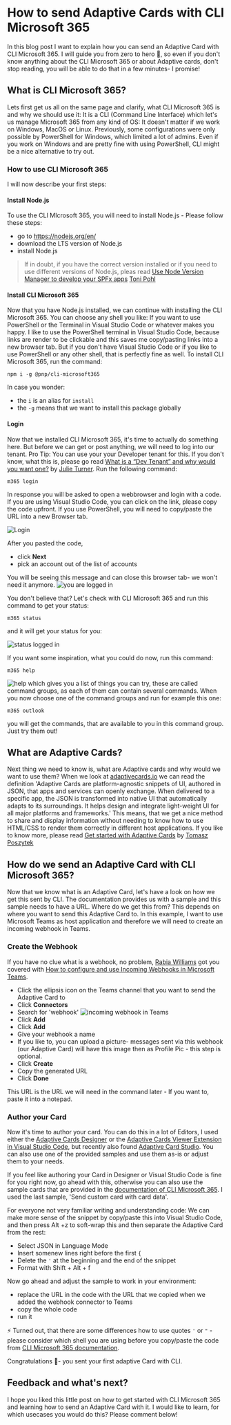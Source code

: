 # How to send Adaptive Cards with CLI Microsoft 365

In this blog post I want to explain how you can send an Adaptive Card with CLI Microsoft 365. I will guide you from zero to hero 🚀, so even if you don't know anything about  the CLI Microsoft 365 or about Adaptive cards, don't  stop reading, you will be able to do that in a few minutes- I promise! 

## What is CLI Microsoft 365?

Lets first get us all on the same page and clarify, what CLI Microsoft 365 is and why we should use it: It is a CLI (Command Line Interface) which let's us manage Microsoft 365 from any kind of OS: It doesn't matter if we work on Windows, MacOS or Linux. Previously, some configurations were only possible by PowerShell for Windows, which limited a lot of admins. Even if you work on Windows and are pretty fine with using PowerShell, CLI might be a nice alternative to try out. 

### How to use CLI Microsoft 365 

I will now describe your first steps:

#### Install Node.js

To use the CLI MIcrosoft 365, you will need to install Node.js - Please follow these steps: 

* go to https://nodejs.org/en/
* download the LTS version of Node.js
* install Node.js

> If in doubt, if you have the correct version installed or if you need to use different versions of Node.js, pleas read [Use Node Version Manager to develop your SPFx apps](https://techcommunity.microsoft.com/t5/microsoft-365-pnp-blog/use-node-version-manager-to-develop-your-spfx-apps/ba-p/2128393) [Toni Pohl](https://twitter.com/atwork)

#### Install CLI Microsoft 365

Now that you have Node.js installed, we can continue with installing the CLI Microsoft 365. You can choose any shell you like: If you want to use PowerShell or the Terminal in Visual Studio Code or whatever makes you happy. I like to use the PowerShell terminal in Visual Studio Code, because links are render to be clickable and this saves me copy/pasting links into a new browser tab. But if you don't have Visual Studio Code or if you like to use PowerShell or any other shell, that is perfectly fine as well. To install CLI Microsoft 365, run the command: 

`npm i -g @pnp/cli-microsoft365`

In case you wonder: 

* the `i` is an alias for `install`
* the `-g` means that we want to install this package globally

#### Login

Now that we installed CLI Microsoft 365, it's time to actually do something here. But before we can get or post anything, we will need to log into our tenant. Pro Tip: You can use your your Developer tenant for this. If you don't know, what this is, please go read [What is a “Dev Tenant” and why would you want one?](https://techcommunity.microsoft.com/t5/microsoft-365-pnp-blog/what-is-a-dev-tenant-and-why-would-you-want-one/ba-p/2036610) by [Julie Turner](https://twitter.com/jfj1997). Run the following command: 

`m365 login`

In response you will be asked to open a webbrowser and login with a code. If you are using Visual Studio Code, you can click on the link, please copy the code upfront. If you use PowerShell, you will need to copy/paste the URL into a new Browser tab. 

![Login](https://github.com/LuiseFreese/blog/blob/main/media/how-to-send-adaptivecards-with-CLIMicrosoft365/login.png)

After you pasted the code, 

* click **Next**
* pick an account out of the list of accounts

You will be seeing this message and can close this browser tab- we won't need it anymore. 
![you are logged in](https://github.com/LuiseFreese/blog/blob/main/media/how-to-send-adaptivecards-with-CLIMicrosoft365/PnPmanagementShellOK.png)

You don't believe that? Let's check with CLI Microsoft 365 and run this command to get your status: 

`m365 status`

and it will get your status for you: 
 
![status logged in](https://github.com/LuiseFreese/blog/blob/main/media/how-to-send-adaptivecards-with-CLIMicrosoft365/status.png)
 
If you want some inspiration, what you could do now, run this command: 

`m365 help`

![help](https://github.com/LuiseFreese/blog/blob/main/media/how-to-send-adaptivecards-with-CLIMicrosoft365/help.png)
which gives you a list of things you can try, these are called command groups, as each of them can contain several commands. When you now choose one of the command groups and run for example this one:

`m365 outlook`

you will get the commands, that are available to you in this command group. Just try them out!

## What are Adaptive Cards?

Next thing we need to know is, what are Adaptive cards and why would we want to use them? When we look at [adaptivecards.io](https://adaptivecards.io) we can read the definition 'Adaptive Cards are platform-agnostic snippets of UI, authored in JSON, that apps and services can openly exchange. When delivered to a specific app, the JSON is transformed into native UI that automatically adapts to its surroundings. It helps design and integrate light-weight UI for all major platforms and frameworks.' This means, that we get a nice method to share and display information without needing to know how to use HTML/CSS to render them correctly in different host applications. If you like to know more, please read [Get started with Adaptive Cards](https://techcommunity.microsoft.com/t5/microsoft-365-pnp-blog/get-started-with-adaptive-cards/ba-p/2048786) by [Tomasz Poszytek](https://twitter.com/tomaszposzytek)

## How do we send an Adaptive Card with CLI Microsoft 365? 

Now that we know what is an Adaptive Card, let's have a look on how we get this sent by CLI. The documentation provides us with a sample and this sample needs to have a URL. Where do we get this from? This depends on where you want to send this Adaptive Card to. In this example, I want to use Microsoft Teams as host application and therefore we will need to create an incoming webhook in Teams. 

### Create the Webhook

If you have no clue what is a webhook, no problem, [Rabia Williams](https://www.twitter.com/williamsrabia) got you covered with [How to configure and use Incoming Webhooks in Microsoft Teams](https://techcommunity.microsoft.com/t5/microsoft-365-pnp-blog/how-to-configure-and-use-incoming-webhooks-in-microsoft-teams/ba-p/2051118). 

* Click the ellipsis icon on the Teams channel that you want to send the Adaptive Card to
* Click **Connectors**
* Search for 'webhook'
![incoming webhook in Teams](https://github.com/LuiseFreese/blog/blob/main/media/how-to-send-adaptivecards-with-CLIMicrosoft365/incoming-webhook.png)
* Click **Add**
* Click **Add**
* Give your webhook a name
* If you like to, you can upload a picture- messages sent via this webhook (our Adaptive Card) will have this image then as Profile Pic - this step is optional. 
* Click **Create** 
* Copy the generated URL
* Click **Done**

This URL is the URL we will need in the command later - If you want to, paste it into a notepad. 

### Author your Card

Now it's time to author your card. You can do this in a lot of Editors, I used either the [Adaptive Cards Designer](https://adaptivecards.io/designer) or the [Adaptive Cards Viewer Extension in Visual Studio Code](https://marketplace.visualstudio.com/items?itemName=tomlm.vscode-adaptivecards), but recently also found [Adaptive Card Studio](https://marketplace.visualstudio.com/items?itemName=madewithcardsio.adaptivecardsstudiobeta). You can also use one of the provided samples and use them as-is or adjust them to your needs. 

If you feel like authoring your Card in Designer or Visual Studio Code is fine for you right now, go ahead with this, otherwise you can also use the sample cards that are provided in the [documentation of CLI Microsoft 365](https://pnp.github.io/cli-microsoft365/cmd/adaptivecard/adaptivecard-send/). I used the last sample, 'Send custom card with card data'.

For everyone not very familiar writing and understanding code: We can make more sense of the snippet by copy/paste this into Visual Studio Code, and then press Alt +z to soft-wrap this and then separate the Adaptive Card from the rest:

* Select JSON in Language Mode
* Insert somenew lines right before the first `{`
* Delete the `'` at the beginning and the end of the snippet
* Format with Shift + Alt + f

Now go ahead and adjust the sample to work in your environment:

* replace the URL in the code with the URL that we copied when we added the webhook connector to Teams
* copy the whole code
* run it 

⚡ Turned out, that there are some differences how to use quotes `'` or `"` - please consider which shell you are using before you copy/paste the code from [CLI Microsoft 365 documentation](https://pnp.github.io/cli-microsoft365/cmd/adaptivecard/adaptivecard-send/). 

Congratulations 🚀- you sent your first adaptive Card with CLI. 

## Feedback and what's next? 

I hope you liked this little post on how to get started with CLI Microsoft 365 and learning how to send an Adaptive Card with it. I would like to learn, for which usecases you would do this? Please comment below! 



